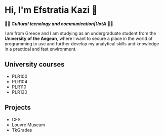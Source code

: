 # Hi, I'm Efstratia Kazi 👋

<!--
**Effie375/Effie375** is a ✨ _special_ ✨ repository because its `README.md` (this file) appears on your GitHub profile.

Here are some ideas to get you started:

- 🔭 I’m currently working on ...
- 🌱 I’m currently learning ...
- 👯 I’m looking to collaborate on ...
- 🤔 I’m looking for help with ...
- 💬 Ask me about ...
- 📫 How to reach me: ...
- 😄 Pronouns: ...
- ⚡ Fun fact: ...
-->

👩‍🎓 _**Cultural tecnology and communication|UotA**_ 👩‍🎓

I am from Greece and I am studying as an undergraduate student from the **University of the Aegean**, where I want to secure a place in the world of programming to use and further develop my analytical skills and knowledge in a practical and fast environment.

## University courses

- PLR100
- PLR104
- PLR110
- PLR130

## Projects

- CFS
- Louvre Museum
- TkGrades
